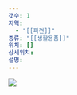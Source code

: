 ```yaml
---
갯수: 1
지역:
  - "[[파견]]"
종류: "[[생활용품]]"
위치: []
상세위치: 
설명:
---
```

![](http://192.168.50.22/devices/250510_IMG_0002.png)
